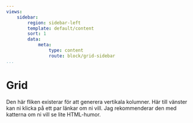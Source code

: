 ```yaml
---
views:
    sidebar:
        region: sidebar-left
        template: default/content
        sort: 1
        data:
            meta:
                type: content
                route: block/grid-sidebar
...
```


Grid
==============================================
Den här fliken existerar för att generera  vertikala kolumner. Här till vänster
kan ni klicka på ett par länkar om ni vill. Jag rekommenderar den med katterna om
ni vill se lite HTML-humor.
